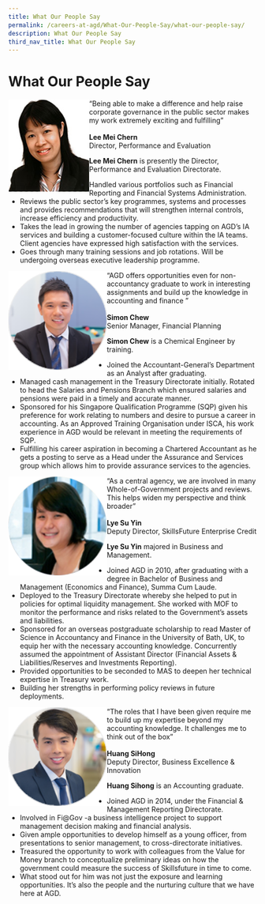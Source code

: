 ```yaml
---
title: What Our People Say
permalink: /careers-at-agd/What-Our-People-Say/what-our-people-say/
description: What Our People Say
third_nav_title: What Our People Say
---
```

What Our People Say
===================
<img src="/images/CareersAGD/What%20Our%20People%20Say/wops-1.jpg"  alt="Lee Mei Chern" style="width:auto" align="left" />“Being able to make a difference and help raise corporate governance in the public sector makes my work extremely exciting and fulfilling” <br> <br> **Lee Mei Chern**<br>Director, Performance and Evaluation

**Lee Mei Chern** is presently the Director, Performance and Evaluation Directorate.

*   Handled various portfolios such as Financial Reporting and Financial Systems Administration.
*   Reviews the public sector’s key programmes, systems and processes and provides recommendations that will strengthen internal controls, increase efficiency and productivity.
*   Takes the lead in growing the number of agencies tapping on AGD’s IA services and building a customer-focused culture within the IA teams. Client agencies have expressed high satisfaction with the services.
*   Goes through many training sessions and job rotations. Will be undergoing overseas executive leadership programme.

 <img src="/images/CareersAGD/What%20Our%20People%20Say/wops-2.png"  alt="Simon Chew" style="width:200px;height:200px;" align="left" />“AGD offers opportunities even for non-accountancy graduate to work in interesting assignments and build up the knowledge in accounting and finance ” <br><br>**Simon Chew**<br>Senior Manager, Financial Planning
 

**Simon Chew** is a Chemical Engineer by training.

*   Joined the Accountant-General’s Department as an Analyst after graduating.
*   Managed cash management in the Treasury Directorate initially. Rotated to head the Salaries and Pensions Branch which ensured salaries and pensions were paid in a timely and accurate manner.
*   Sponsored for his Singapore Qualification Programme (SQP) given his preference for work relating to numbers and desire to pursue a career in accounting. As an Approved Training Organisation under ISCA, his work experience in AGD would be relevant in meeting the requirements of SQP.
*   Fulfilling his career aspiration in becoming a Chartered Accountant as he gets a posting to serve as a Head under the Assurance and Services group which allows him to provide assurance services to the agencies.

<img src="/images/CareersAGD/What%20Our%20People%20Say/wops-3.png"  alt="Lye Su Yin" style="width:200px;height:200px;" align="left">“As a central agency, we are involved in many Whole-of-Government projects and reviews. This helps widen my perspective and think broader” <br> <br> **Lye Su Yin**<br>Deputy Director, SkillsFuture Enterprise Credit


**Lye Su Yin** majored in Business and Management.

*   Joined AGD in 2010, after graduating with a degree in Bachelor of Business and Management (Economics and Finance), Summa Cum Laude.
*   Deployed to the Treasury Directorate whereby she helped to put in policies for optimal liquidity management. She worked with MOF to monitor the performance and risks related to the Government’s assets and liabilities.
*   Sponsored for an overseas postgraduate scholarship to read Master of Science in Accountancy and Finance in the University of Bath, UK, to equip her with the necessary accounting knowledge. Concurrently assumed the appointment of Assistant Director (Financial Assets & Liabilities/Reserves and Investments Reporting).
*   Provided opportunities to be seconded to MAS to deepen her technical expertise in Treasury work.
*   Building her strengths in performing policy reviews in future deployments.

<img src="/images/CareersAGD/What%20Our%20People%20Say/wops-4.png"  alt="Huang SiHong" style="width:200px;height:200px;" align="left">“The roles that I have been given require me to build up my expertise beyond my accounting knowledge. It challenges me to think out of the box” <br> <br> **Huang SiHong**<br>Deputy Director, Business Excellence & Innovation



**Huang Sihong** is an Accounting graduate.

*   Joined AGD in 2014, under the Financial & Management Reporting Directorate.
*   Involved in Fi@Gov -a business intelligence project to support management decision making and financial analysis.
*   Given ample opportunities to develop himself as a young officer, from presentations to senior management, to cross-directorate initiatives.
*   Treasured the opportunity to work with colleagues from the Value for Money branch to conceptualize preliminary ideas on how the government could measure the success of Skillsfuture in time to come.
*   What stood out for him was not just the exposure and learning opportunities. It’s also the people and the nurturing culture that we have here at AGD.